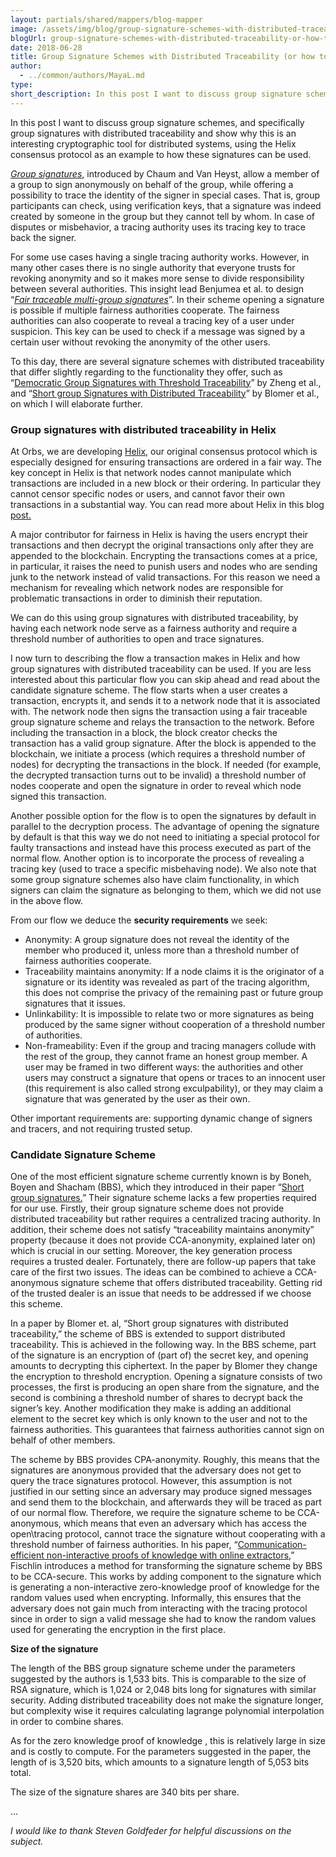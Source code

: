 ```yaml
---
layout: partials/shared/mappers/blog-mapper
image: /assets/img/blog/group-signature-schemes-with-distributed-traceability-or-how-to-open-a-signature-fairly/bg.jpeg
blogUrl: group-signature-schemes-with-distributed-traceability-or-how-to-open-a-signature-fairly
date: 2018-06-28
title: Group Signature Schemes with Distributed Traceability (or how to open a signature fairly)
author:
  - ../common/authors/MayaL.md
type:
short_description: In this post I want to discuss group signature schemes, and specifically group signatures with distributed traceability and show why this is an interesting cryptographic tool for distributed systems, using the Helix consensus protocol as an example to how these signatures can be used.
---
```


In this post I want to discuss group signature schemes, and specifically group signatures with distributed traceability and show why this is an interesting cryptographic tool for distributed systems, using the Helix consensus protocol as an example to how these signatures can be used.

[_Group signatures_](https://dl.acm.org/citation.cfm?id=1754897), introduced by Chaum and Van Heyst, allow a member of a group to sign anonymously on behalf of the group, while offering a possibility to trace the identity of the signer in special cases. That is, group participants can check, using verification keys, that a signature was indeed created by someone in the group but they cannot tell by whom. In case of disputes or misbehavior, a tracing authority uses its tracing key to trace back the signer.

For some use cases having a single tracing authority works. However, in many other cases there is no single authority that everyone trusts for revoking anonymity and so it makes more sense to divide responsibility between several authorities. This insight lead Benjumea et al. to design “[_Fair traceable multi-group signatures_](https://eprint.iacr.org/2008/047.pdf)”. In their scheme opening a signature is possible if multiple fairness authorities cooperate. The fairness authorities can also cooperate to reveal a tracing key of a user under suspicion. This key can be used to check if a message was signed by a certain user without revoking the anonymity of the other users.

To this day, there are several signature schemes with distributed traceability that differ slightly regarding to the functionality they offer, such as “[Democratic Group Signatures with Threshold Traceability](https://eprint.iacr.org/2008/112.pdf)” by Zheng et al., and “[Short group Signatures with Distributed Traceability](https://pdfs.semanticscholar.org/dfd3/0ee27ab7167900dbdddff11b22132f9ea5d5.pdf)” by Blomer et al., on which I will elaborate further.

### Group signatures with distributed traceability in Helix

At Orbs, we are developing [Helix](https://www.orbs.com/helix-consensus-white-paper), our original consensus protocol which is especially designed for ensuring transactions are ordered in a fair way. The key concept in Helix is that network nodes cannot manipulate which transactions are included in a new block or their ordering. In particular they cannot censor specific nodes or users, and cannot favor their own transactions in a substantial way. You can read more about Helix in this blog [post.](https://medium.com/orbs-network/helix-the-orbs-consensus-algorithm-af5e6dc08856)

A major contributor for fairness in Helix is having the users encrypt their transactions and then decrypt the original transactions only after they are appended to the blockchain. Encrypting the transactions comes at a price, in particular, it raises the need to punish users and nodes who are sending junk to the network instead of valid transactions. For this reason we need a mechanism for revealing which network nodes are responsible for problematic transactions in order to diminish their reputation.

We can do this using group signatures with distributed traceability, by having each network node serve as a fairness authority and require a threshold number of authorities to open and trace signatures.

I now turn to describing the flow a transaction makes in Helix and how group signatures with distributed traceability can be used. If you are less interested about this particular flow you can skip ahead and read about the candidate signature scheme. The flow starts when a user creates a transaction, encrypts it, and sends it to a network node that it is associated with. The network node then signs the transaction using a fair traceable group signature scheme and relays the transaction to the network. Before including the transaction in a block, the block creator checks the transaction has a valid group signature. After the block is appended to the blockchain, we initiate a process (which requires a threshold number of nodes) for decrypting the transactions in the block. If needed (for example, the decrypted transaction turns out to be invalid) a threshold number of nodes cooperate and open the signature in order to reveal which node signed this transaction.

Another possible option for the flow is to open the signatures by default in parallel to the decryption process. The advantage of opening the signature by default is that this way we do not need to initiating a special protocol for faulty transactions and instead have this process executed as part of the normal flow. Another option is to incorporate the process of revealing a tracing key (used to trace a specific misbehaving node). We also note that some group signature schemes also have claim functionality, in which signers can claim the signature as belonging to them, which we did not use in the above flow.

From our flow we deduce the **security requirements** we seek:

- Anonymity: A group signature does not reveal the identity of the member who produced it, unless more than a threshold number of fairness authorities cooperate.
- Traceability maintains anonymity: If a node claims it is the originator of a signature or its identity was revealed as part of the tracing algorithm, this does not comprise the privacy of the remaining past or future group signatures that it issues.
- Unlinkability: It is impossible to relate two or more signatures as being produced by the same signer without cooperation of a threshold number of authorities.
- Non-frameability: Even if the group and tracing managers collude with the rest of the group, they cannot frame an honest group member. A user may be framed in two different ways: the authorities and other users may construct a signature that opens or traces to an innocent user (this requirement is also called strong exculpability), or they may claim a signature that was generated by the user as their own.

Other important requirements are: supporting dynamic change of signers and tracers, and not requiring trusted setup.

### **Candidate Signature Scheme**

One of the most efficient signature scheme currently known is by Boneh, Boyen and Shacham (BBS), which they introduced in their paper “[Short group signatures.](http://crypto.stanford.edu/~dabo/papers/groupsigs.pdf)” Their signature scheme lacks a few properties required for our use. Firstly, their group signature scheme does not provide distributed traceability but rather requires a centralized tracing authority. In addition, their scheme does not satisfy “traceability maintains anonymity” property (because it does not provide CCA-anonymity, explained later on) which is crucial in our setting. Moreover, the key generation process requires a trusted dealer. Fortunately, there are follow-up papers that take care of the first two issues. The ideas can be combined to achieve a CCA-anonymous signature scheme that offers distributed traceability. Getting rid of the trusted dealer is an issue that needs to be addressed if we choose this scheme.

In a paper by Blomer et. al, “Short group signatures with distributed traceability,” the scheme of BBS is extended to support distributed traceability. This is achieved in the following way. In the BBS scheme, part of the signature is an encryption of (part of) the secret key, and opening amounts to decrypting this ciphertext. In the paper by Blomer they change the encryption to threshold encryption. Opening a signature consists of two processes, the first is producing an open share from the signature, and the second is combining a threshold number of shares to decrypt back the signer’s key. Another modification they make is adding an additional element to the secret key which is only known to the user and not to the fairness authorities. This guarantees that fairness authorities cannot sign on behalf of other members.

The scheme by BBS provides CPA-anonymity. Roughly, this means that the signatures are anonymous provided that the adversary does not get to query the trace signatures protocol. However, this assumption is not justified in our setting since an adversary may produce signed messages and send them to the blockchain, and afterwards they will be traced as part of our normal flow. Therefore, we require the signature scheme to be CCA-anonymous, which means that even an adversary which has access the open\\tracing protocol, cannot trace the signature without cooperating with a threshold number of fairness authorities. In his paper, “[Communication-efficient non-interactive proofs of knowledge with online extractors](https://link.springer.com/chapter/10.1007/11535218_10),” Fischlin introduces a method for transforming the signature scheme by BBS to be CCA-secure. This works by adding component to the signature which is generating a non-interactive zero-knowledge proof of knowledge for the random values used when encrypting. Informally, this ensures that the adversary does not gain much from interacting with the tracing protocol since in order to sign a valid message she had to know the random values used for generating the encryption in the first place.

**Size of the signature**

The length of the BBS group signature scheme under the parameters suggested by the authors is 1,533 bits. This is comparable to the size of RSA signature, which is 1,024 or 2,048 bits long for signatures with similar security. Adding distributed traceability does not make the signature longer, but complexity wise it requires calculating lagrange polynomial interpolation in order to combine shares.

As for the zero knowledge proof of knowledge , this is relatively large in size and is costly to compute. For the parameters suggested in the paper, the length of is 3,520 bits, which amounts to a signature length of 5,053 bits total.

The size of the signature shares are 340 bits per share.

...

_I would like to thank Steven Goldfeder for helpful discussions on the subject._
